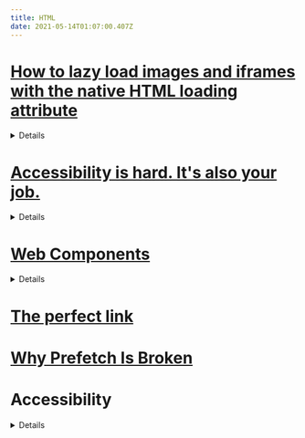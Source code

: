 ```yaml
---
title: HTML
date: 2021-05-14T01:07:00.407Z
---
```


# [How to lazy load images and iframes with the native HTML loading attribute](https://gomakethings.com/how-to-lazy-load-images-and-iframes-with-the-native-html-loading-attribute/)

<details>

Syntax

```HTML
<img src="URL" loading="eager|lazy">
```

- eager: Default. Loads an image immediately
- lazy: Defer loading of images until some conditions are met

</details>

# [Accessibility is hard. It's also your job.](https://gomakethings.com/accessibility-is-hard.-its-also-your-job./)

<details>

- Accessibility is more than just screen reader support. It’s users with neuromuscular conditions, cognitive conditions, and more!
- People with disabilities are not a monolith. Among people who use screen readers, some will be more technically savvy than others. They will use the software in a variety of different ways. They will have varying degrees of visual impairment. Accordingly, their needs and expectations may be different.
- Screen readers and other accessibility technology have IE6-era levels of cross-browser/cross-platform consistency. When I write JS or CSS these days, I rarely need to worry about browser support. Not so with accessibility practices! Different screen readers are designed to work best with specific browsers and OS’s, and don’t always adhere properly or fully to the spec.
- Good advice is hard to come by. [The spec documents](https://www.w3.org/WAI/fundamentals/accessibility-intro/) are dense and hard to read. Articles by arm-charm accessibility allies are often wrong or fail to capture nuance. I’ve been wrong about dropdown menus and about subheaders. The dropdown menu approach? I got that from the GitHub website. They got it wrong, too.

What I’d love to see more of are native accessible elements that make this easier, for things like…

- Toggle tabs (ex. `<tab>` and `<tabcontent>`)
- Dropdown menus (ex. `<dropdown>` and `<summary>`, like the `<details>`/`<summary>` elements)
- Modals (as in a `<dialog>` element that actually works!)
- Photo galleries and carousels (ex. `<gallery>` and `<galleryitem>`)

</details>

# [Web Components](https://developer.mozilla.org/en-US/docs/Web/Web_Components)

<details>
Web Components aims to solve such problems — it consists of three main technologies, which can be used together to create versatile custom elements with encapsulated functionality that can be reused wherever you like without fear of code collisions.

- Custom elements: A set of JavaScript APIs that allow you to define custom elements and their behavior, which can then be used as desired in your user interface.
- Shadow DOM: A set of JavaScript APIs for attaching an encapsulated "shadow" DOM tree to an element — which is rendered separately from the main document DOM — and controlling associated functionality. In this way, you can keep an element's features private, so they can be scripted and styled without the fear of collision with other parts of the document.
- HTML templates: The `<template>` and `<slot>` elements enable you to write markup templates that are not displayed in the rendered page. These can then be reused multiple times as the basis of a custom element's structure.

The basic approach for implementing a web component generally looks something like this:

1. Create a class in which you specify your web component functionality, using the ECMAScript 2015 class syntax (see [Classes](https://developer.mozilla.org/en-US/docs/Web/JavaScript/Reference/Classes) for more information).
2. Register your new custom element using the [`CustomElementRegistry.define()`](https://developer.mozilla.org/en-US/docs/Web/API/CustomElementRegistry/define) method, passing it the element name to be defined, the class or function in which its functionality is specified, and optionally, what element it inherits from.
3. If required, attach a shadow DOM to the custom element using [`Element.attachShadow()`](https://developer.mozilla.org/en-US/docs/Web/API/Element/attachShadow) method. Add child elements, event listeners, etc., to the shadow DOM using regular DOM methods.
4. If required, define an HTML template using [`<template>`](https://developer.mozilla.org/en-US/docs/Web/HTML/Element/template) and [`<slot>`](https://developer.mozilla.org/en-US/docs/Web/HTML/Element/slot). Again use regular DOM methods to clone the template and attach it to your shadow DOM.
5. Use your custom element wherever you like on your page, just like you would any regular HTML element.

## Tutorials

- [Using custom elements](https://developer.mozilla.org/en-US/docs/Web/Web_Components/Using_custom_elements)
- [Using shadow DOM](https://developer.mozilla.org/en-US/docs/Web/Web_Components/Using_shadow_DOM)
- [Using templates and slots](https://developer.mozilla.org/en-US/docs/Web/Web_Components/Using_templates_and_slots)

</details>

# [The perfect link](https://a11y-collective.com/blog/the-perfect-link/)

# [Why Prefetch Is Broken](https://www.jefftk.com/p/why-prefetch-is-broken)

# Accessibility

<details>

# [We need to talk about WCAG](https://level-level.com/blog/we-need-to-talk-about-wcag/)

The recent [WebAIM Million – An annual accessibility analysis of the top 1,000,000 home pages](https://webaim.org/projects/million/) concluded that 97.4% of home pages had detectable [WCAG 2](https://webaim.org/standards/wcag/checklist) failures! This was down slightly from 98.1% in February 2020.

</details>
